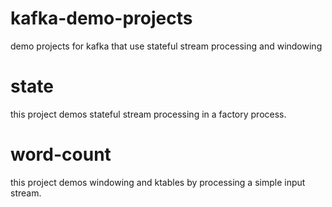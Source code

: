 # kafka-demo-projects
demo projects for kafka that use stateful stream processing and windowing

# state
this project demos stateful stream processing in a factory process.

# word-count
this project demos windowing and ktables by processing a simple input stream.
